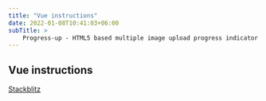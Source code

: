 ```yaml
---
title: "Vue instructions"
date: 2022-01-08T10:41:03+06:00
subTitle: >
    Progress-up - HTML5 based multiple image upload progress indicator vue plugin manual
---
```


## Vue instructions

[Stackblitz](https://vue-gctrks.stackblitz.io)

